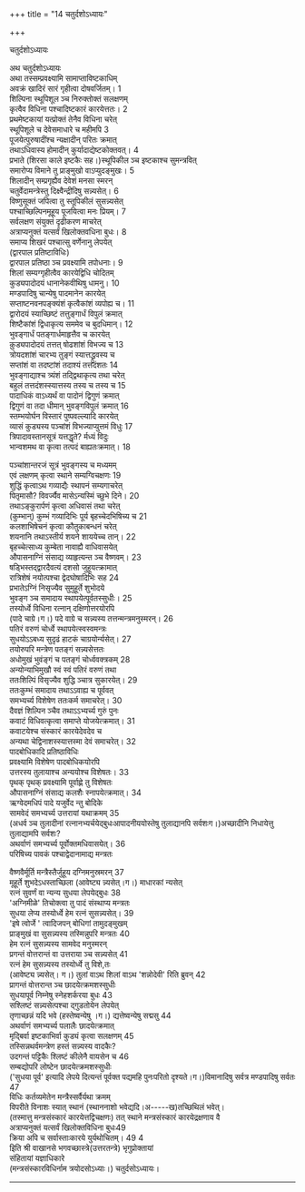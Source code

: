 +++
title = "14 चतुर्दशोऽध्यायः"

+++





चतुर्दशोऽध्यायः  




  
अथ चतुर्दशोऽध्यायः  
अथा तस्सम्प्रवक्ष्यामि सामाप्ताविष्टकाधिम्  
अवक्रं खादिरं सारं गृहीत्वा दोषवर्जितम्। 1  
शिल्पिना स्थूपिशूल ञ्च निरुक्तोक्तं सलक्षणम्  
कृत्वैव विधिना पश्चादिष्टकारं कारयेत्ततः। 2  
प्रथमेष्टकायां यत्प्रोक्तं तेनैव विधिना चरेत्  
स्थूपिशूले च देवेसमाधारे च महीमपि 3  
पूजयेत्पुरुषादींश्च न्यक्षादीन् परितः क्रमात्  
तथाऽधिवास्य होमादीन् कुर्यादाद्येष्टकोक्तवत्। 4  
प्रभाते (शिरसा काले इष्टकैः सह।)स्थूपिकील ञ्च इष्टकाश्च सुमन्त्रवित्  
समारोप्य विमाने तु प्राङ्मुखो वाऽप्युदङ्मुखः। 5  
शिलादीन् सम्प्रगृह्यैव देवेशं मनसा स्मरन्  
चतुर्वेदामन्त्रेस्तु दिक्ष्वैन्द्रीदिषु सन्न्यसेत्। 6  
विष्णुसूक्तं जपित्वा तु स्तूपिकीलं सुसन्न्यसेत्  
पश्चाच्छिल्पिनमूहूय पूजयित्वा मनः प्रियम्। 7  
सर्वलक्षण संयुक्तं दृढीकरण माचरेत्  
अत्राप्यनुक्तं यत्सर्वं खिलोक्तवधिना बुधः। 8  
समाप्य शिखरं पश्चात्सु वर्णेनानु लेपयेत्  
(द्वारपाल प्रतिष्टाविधिः)  
द्वारपाल प्रतिष्ठा ञ्च प्रवक्ष्यामि तपोधनाः। 9  
शिलां सम्यग्गृहीत्वैव कारयेद्विधि चोदितम्  
कुड्यपादोदयं धानानेकवीथिषु धामनु। 10  
मण्डपादिषु चान्येषु पादमानेन कारयेत्  
सप्ताष्टनवनपङ्क्यंशं कृत्वैकांशं व्यपोह्य च। 11  
द्वारोदयं स्याच्छिष्टं तत्तुङ्गार्धं विपुलं क्रमात्  
शिष्टैकांशं द्विधाकृत्य सममेव च बुदधिमान्। 12  
भुवङ्गार्धं पतङ्गार्धमाहृत्तैव च कारयेत्  
कु़ड्यपादोदयं तत्तत् षोढशांशं विभज्य च 13  
त्रोयदशांशं चारभ्य तुङ्गं स्यात्तद्ध्रुवस्य च  
सप्तांशं वा तदष्टांशं तदाश्यं तत्तदंशतः 14  
भुवङ्गाद्याश्च त्र्यंशं तद्द्विथाकृत्य तथा चरेत्  
बहुलं तत्तदंशस्स्यात्तस्य तस्य च तस्य च 15  
पादाधिकं वाऽध्यर्थं वा पादोनं द्विगुणं क्रमात्  
द्विगुणं वा तदा धीमान् भुवङ्गविपुलं क्रमात् 16  
स्तम्भयोर्घन विस्तारं पुष्पवल्ल्यादि कारयेत्  
व्यासं कुड्यस्य पञ्चांशं विभज्याप्युत्तमं विधुः 17  
त्रिपादावस्तानसूत्रं यत्तद्धृते? र्मध्यं विदुः  
भान्वशमथ वा कृत्वा तत्पदं बाह्यतःक्रमात्। 18  
  
  
पञ्चांशान्तरजं सूत्रं भुवङ्गस्य च मध्यमम्  
एवं लक्षणम् कृत्वा स्थाने सम्यग्विचक्षणः 19  
शुद्धिं कृत्वाऽथ गव्याद्यैः स्थापनं सम्यगाचरेत्  
पितृमासौ? विवर्ज्यैव मासेऽन्यस्मिं च्छुभे दिने। 20  
तथाऽङ्कुरार्पणं कृत्वा अधिवासं तथा चरेत्  
(कुम्भान्) कुम्भं गव्यादिभिः पूर्य बृहच्चेदभिषिच्य च 21  
कलशाभिषेचनं कृत्वा कौतुकाबन्धनं चरेत्  
शयनानि तथाऽस्तीर्य शयने शाययेच्च तान्। 22  
बृहच्चेत्साध्य कुम्बेता नावाह्यै वाधिवासयेत्  
औपासनाग्निं संसाद्य व्याहृत्यन्त ञ्च वैष्णवम्। 23  
षड्भिस्तद्द्वारदैवत्यं दशसो जुहूयत्क्रामात्  
रात्रिशेषं नयोत्पश्चा द्वेदघोषादिभिः सह 24  
प्रभातेऽग्निं निसृज्यैव सुमुहूर्ते शुभोदये  
भुवङ्ग ञ्च समादाय स्थापयेत्पूर्वतस्सुधीः। 25  
तस्योर्ध्वे विधिना रत्नान् दक्षिणोत्तरयोरपि  
(पादे चाग्रे।ग।) पदे वाग्रे च सन्न्यस्य तत्तन्मन्त्रमनुस्मरन्। 26  
पतिरं वरुणं चोर्ध्वे स्थापयेत्स्वस्वमन्त्रः  
सुधयोऽऽबध्य सुदृढं हाटकं चाग्रयोर्न्यसेत्। 27  
तयोरुपरि मन्त्रेण पतङ्गं सन्न्यसेत्ततः  
अधोमुखं भुवंङ्गं च पतङ्गं चोर्ध्ववक्त्रकम् 28  
अन्योन्याभिमुखौ स्वं स्वं पतिरं वरुणं तथा  
ततःशिल्पिं विसृज्यैव शुद्धि ञ्चात्र सुकारयेत्। 29  
ततःकुम्भं समादाय तथाऽऽवाह्य च पूर्ववत्  
समभ्यर्च्य विशेषेण ततःकर्म समाचरेत्। 30  
दैवज्ञं शिल्पिन ञ्चैव तथाऽऽभ्यर्च्य गुरुं पुनः  
कवाटं विधिवत्कृत्वा समाप्ते योजयेत्क्रमात्। 31  
कवाटयेश्च संस्कारं कारयेदेवदेव च  
अन्यथा चेद्विनाशस्स्यात्तस्मा देवं समाचरेत्। 32  
पादबोधिकादि प्रतिष्ठाविधिः  
प्रवक्ष्यामि विशेषेण पादबोधिकयोरपि  
उत्तरस्य तुलायाश्च अन्ययोश्च विशेषतः। 33  
पृथक् पृथक् प्रवक्ष्यामि पूर्वाह्णे तु विशेषतः  
औपासनाग्निं संसाद्य कलशैः स्नापयेत्क्रमात्। 34  
ऋग्वेदमधिपं पादे यजुर्वेद न्तु बोदिके  
सामवेदं समभ्यर्च्य उत्तरायां यथाक्रमम् 35  
(अधर्व ञ्च तुलादीनां रत्नानभ्यर्चयेद्बुधःआपादनीययोस्तेषु तुलाद्यानपि सर्वशःग।)अच्छादीनि निधायेत्तु तुलाद्यामपि सर्वशः?  
अथर्वाणं समभ्यर्च्य पूर्वोक्तमधिवासयेत्। 36  
परिषिच्य पावकं पश्चाद्वेदानामाद्य मन्त्रतः  
  
  
वैष्णवैर्मूर्ति मन्त्रैस्तैर्जुहूय दग्निमनुस्रमरन् 37  
मूहूर्ते शुभदेऽधस्ताच्छिला (आवेष्ट्य न्न्यसेत्।ग।) माधारकां न्यसेत्  
रत्नं सुवर्णं वा न्यन्य सुधया लेपयेद्बुधः 38  
'अग्निमीळे' तिचोक्त्वा तु पादं संस्थाप्य मन्त्रतः  
सुधया लेप्य तस्योर्ध्वे हेम रत्नं सुसन्न्यसेत्। 39  
'इषे त्वोर्जे ' त्वादिजपन् बोधिगां तामुदङ्मुखम्  
प्राङ्मुखं वा सुसन्न्यस्य तस्मिन्नुपरि मन्त्रतः 40  
हेम रत्नं सुसन्न्यस्य सामवेद मनुस्मरन्  
प्रगन्तं वोत्तरान्तं वा उत्तराया ञ्च सन्न्यसेत् 41  
रत्नं हेम सुसन्न्यस्य तस्योर्ध्वे तु विशे,तः  
(आवेष्ट्य न्न्यसेत्। ग।) तुलां वाऽथ शिलां वाऽथ 'शन्नोदेवी' रिति ब्रुवन् 42  
प्रागन्तं वोत्तरान्त ञ्च छादयेत्क्रमशस्सुधीः  
सुधयापूर्व निम्नेषु स्नेहशर्करया बुधः 43  
सश्लिष्टं सन्न्यसेत्पश्चा द्गुडतोयेन लेपयेत्  
तृणाच्छन्नं यदि भवे (हस्तेष्वन्येषु ।ग।) द्यत्तेष्वन्येषु सद्मसु 44  
अथर्वाणं समभ्यर्च्य पलालैः छादयेत्क्रमात्  
मृद्बिर्वा इष्टकाभिर्वा कुड्यं कृत्वा सलक्षणम् 45  
तस्सिन्नथर्वमन्त्रेण हस्तं सन्न्यस्य वादकैः?  
उदगन्तं पट्टिकैः श्लिष्टं कीलेनै वायसेन च 46  
सम्बद्योपरि लोष्टेन छादयेत्क्रमशस्सुधीः  
('सुधया पूर्व' इत्यादि लेपये दित्यन्तं पूर्वक्त पद्यमहि पुनःपरितो दृश्यते।ग।)विमानादिषु सर्वत्र मण्डपादिषु सर्वतः 47  
विधिः कर्तव्यमेतेन मन्त्रैस्सर्वैर्यथा क्रमम्  
विपरीते विनाशः स्यात् स्थानं (स्थाननाशो भवेद्यदि।अ-----ख)तच्छिथिलं भवेत्।  
(तस्मात्तु मन्त्रसंस्कारं कारयेत्तद्विचक्षणः) तत् स्थाने मन्त्रसंस्कारं कारयेद्रक्षणाय वै  
अत्राप्यनुक्तं यत्सर्वं खिलोक्तविधिना बुधः49  
क्रिया अपि च सर्वास्ताःकारये युर्यथोचितम्। 49 4  
इिति श्री वाखानसे भगवच्छास्त्रे(उत्तरतन्त्रे) भृगुप्रोक्तायां  
संहितायां यज्ञाधिकारे  
(मन्त्रसंस्कारविधिर्नाम त्रयोदसोऽध्याः।) चतुर्दसोऽध्यायः।  

------------------------------------------------------------------------
